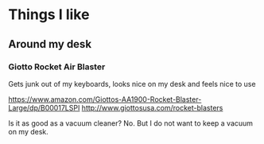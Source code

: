 Things I like
===

## Around my desk

### Giotto Rocket Air Blaster

Gets junk out of my keyboards, looks nice on my desk and feels nice to use

https://www.amazon.com/Giottos-AA1900-Rocket-Blaster-Large/dp/B00017LSPI
http://www.giottosusa.com/rocket-blasters

Is it as good as a vacuum cleaner? No. But I do not want to keep a vacuum on my desk.


